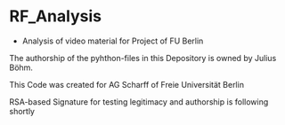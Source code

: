 # RF_Analysis
- Analysis of video material for Project of FU Berlin

The authorship of the pyhthon-files in this Depository is owned by Julius Böhm.

This Code was created for AG Scharff of Freie Universität Berlin

RSA-based Signature for testing legitimacy and authorship is following shortly
